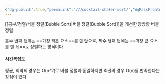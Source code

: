 ```yaml
---
{"dg-publish":true,"permalink":"///cocktail-shaker-sort/","dgPassFrontmatter":true}
---
```



[[공부/정렬/버블 정렬(Bubble Sort)\|버블 정렬(Bubble Sort)]]을 개선한 양방향 버블 정렬

홀수 번째 턴에는 ==가장 작은 요소==를 맨 앞으로,
짝수 번째 턴에는 ==가장 큰 요소를 맨 뒤==로 정렬하는 방식이다

#### 시간복잡도
평균, 최악의 경우는 O(n^2)로 버블 정렬과 동일하지만
최선의 경우 O(n)을 만족한다는 장점이 있다